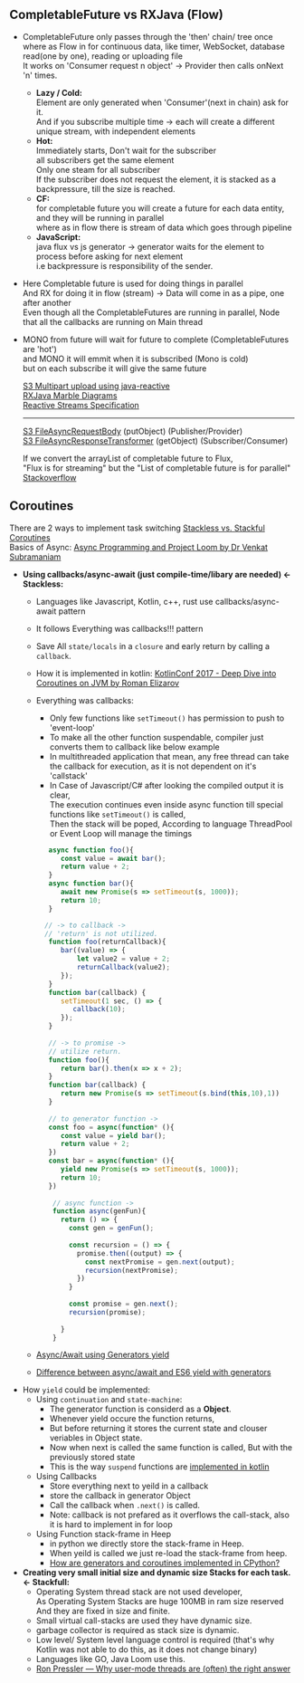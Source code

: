 
## CompletableFuture vs RXJava (Flow)
- CompletableFuture only passes through the 'then' chain/ tree once <br>
  where as Flow in for continuous data, like timer, WebSocket, database read(one by one), reading or uploading file <br>
  It works on 'Consumer request n object' -> Provider then calls onNext 'n' times.
   - **Lazy / Cold:** <br>
     Element are only generated when 'Consumer'(next in chain) ask for it. <br>
     And if you subscribe multiple time -> each will create a different unique stream, with independent elements
   - **Hot:** <br>
     Immediately starts, Don't wait for the subscriber <br>
     all subscribers get the same element <br>
     Only one steam for all subscriber <br>
     If the subscriber does not request the element, it is stacked as a backpressure, till the size is reached. <br>
   - **CF:** <br>
     for completable future you will create a future for each data entity, and they will be running in parallel <br>
     where as in flow there is stream of data which goes through pipeline <br>
   - **JavaScript:** <br>
     java flux vs js generator -> generator waits for the element to process before asking for next element <br>
     i.e backpressure is responsibility of the sender.
     
-  Here Completable future is used for doing things in parallel <br>
   And RX for doing it in flow (stream) -> Data will come in as a pipe, one after another <br>
   Even though all the CompletableFutures are running in parallel, Node that all the callbacks are running on Main thread <br>
-  MONO from future will wait for future to complete (CompletableFutures are 'hot') <br>
   and MONO it will emmit when it is subscribed (Mono is cold) <br>
   but on each subscribe it will give the same future <br>

   [S3 Multipart upload using java-reactive](https://www.baeldung.com/java-aws-s3-reactive#2-handling-a-single-file-upload) <br>
   [RXJava Marble Diagrams](https://projectreactor.io/docs/core/release/api/reactor/core/publisher/Flux.html) <br>
   [Reactive Streams Specification](https://github.com/reactive-streams/reactive-streams-jvm) <br>
   
   ---
   [S3 FileAsyncRequestBody](https://github.com/aws/aws-sdk-java-v2/blob/master/core/sdk-core/src/main/java/software/amazon/awssdk/core/internal/async/FileAsyncRequestBody.java) (putObject) (Publisher/Provider) <br>
   [S3 FileAsyncResponseTransformer](https://github.com/aws/aws-sdk-java-v2/blob/master/core/sdk-core/src/main/java/software/amazon/awssdk/core/internal/async/FileAsyncResponseTransformer.java) (getObject) (Subscriber/Consumer) <br> 

    If we convert the arrayList of completable future to Flux, <br>
    "Flux is for streaming" but the "List of completable future is for parallel" 
    [Stackoverflow](https://stackoverflow.com/a/49494849/10066692) <br>


## Coroutines

There are 2 ways to implement task switching [Stackless vs. Stackful Coroutines](https://blog.varunramesh.net/posts/stackless-vs-stackful-coroutines/) <br>
Basics of Async: [Async Programming and Project Loom by Dr Venkat Subramaniam](https://youtu.be/UqlF6Mfhnz0) <br>
- **Using callbacks/async-await (just compile-time/libary are needed) <- Stackless:** <br>
  - Languages like Javascript, Kotlin, c++, rust use callbacks/async-await pattern 
  - It follows Everything was callbacks!!! pattern
  - Save All `state/locals` in a `closure` and early return by calling a `callback`.
  - How it is implemented in kotlin: [KotlinConf 2017 - Deep Dive into Coroutines on JVM by Roman Elizarov](https://youtu.be/YrrUCSi72E8)
  - Everything was callbacks: <br>
    - Only few functions like `setTimeout()` has permission to push to 'event-loop'
    - To make all the other function suspendable, compiler just converts them to callback like below example
    - In multithreaded application that mean, any free thread can take the callback for execution, as it is not dependent on it's 'callstack'
    - In Case of Javascript/C# after looking the compiled output it is clear, <br>
      The execution continues even inside async function till special functions like `setTimeout()` is called, <br> 
      Then the stack will be poped, According to language ThreadPool or Event Loop will manage the timings     
    ```js
       async function foo(){
          const value = await bar();
          return value + 2;
       }
       async function bar(){
          await new Promise(s => setTimeout(s, 1000));
          return 10;
       }

      // -> to callback ->
      // 'return' is not utilized. 
       function foo(returnCallback){
          bar((value) => {
              let value2 = value + 2;
              returnCallback(value2);
          });
       }
       function bar(callback) { 
          setTimeout(1 sec, () => {
             callback(10);
          });
       }
       
       // -> to promise ->
       // utilize return.
       function foo(){
          return bar().then(x => x + 2);
       }
       function bar(callback) { 
          return new Promise(s => setTimeout(s.bind(this,10),1))
       }
       
       // to generator function -> 
       const foo = async(function* (){
          const value = yield bar();
          return value + 2;
       })
       const bar = async(function* (){
          yield new Promise(s => setTimeout(s, 1000));
          return 10;
       })
       
        // async function -> 
        function async(genFun){
          return () => {
            const gen = genFun();
            
            const recursion = () => {  
              promise.then((output) => {
                const nextPromise = gen.next(output);
                recursion(nextPromise);
              })
            }
            
            const promise = gen.next();
            recursion(promise);
            
          }
        }
     ```
   
  - [Async/Await using Generators yield](https://www.promisejs.org/generators/)
  - [Difference between async/await and ES6 yield with generators](https://stackoverflow.com/questions/36196608/difference-between-async-await-and-es6-yield-with-generators)
- How `yield` could be implemented: 
    - Using `continuation` and `state-machine`:
      - The generator function is considerd as a **Object**.
      - Whenever yield occure the function returns,
      - But before returning it stores the current state and clouser veriables in Object state.
      - Now when next is called the same function is called, But with the previously stored state
      - This is the way `suspend` functions are [implemented in kotlin](https://medium.com/androiddevelopers/the-suspend-modifier-under-the-hood-b7ce46af624f)
    - Using Callbacks 
      - Store everything next to yeild in a callback
      - store the callback in generator Object
      - Call the callback when `.next()` is called.
      - Note: callback is not prefared as it overflows the call-stack, also it is hard to implement in for loop
    - Using Function stack-frame in Heep
      - in python we directly store the stack-frame in Heep.
      - When yeild is called we just re-load the stack-frame from heep.
      - [How are generators and coroutines implemented in CPython?](https://stackoverflow.com/questions/8389812/how-are-generators-and-coroutines-implemented-in-cpython)
- **Creating very small initial size and dynamic size Stacks for each task. <- Stackfull:** <br>
  - Operating System thread stack are not used developer, <br>
    As Operating System Stacks are huge 100MB in ram size reserved <br>
    And they are fixed in size and finite.
  - Small virtual call-stacks are used they have dynamic size. 
  - garbage collector is required as stack size is dynamic.
  - Low level/ System level language control is required (that's why Kotlin was not able to do this, as it does not change binary)
  - Languages like GO, Java Loom use this.
  - [Ron Pressler — Why user-mode threads are (often) the right answer](https1780330@tcs.coyoutu.be/KmMU5Y_r0Uk)



